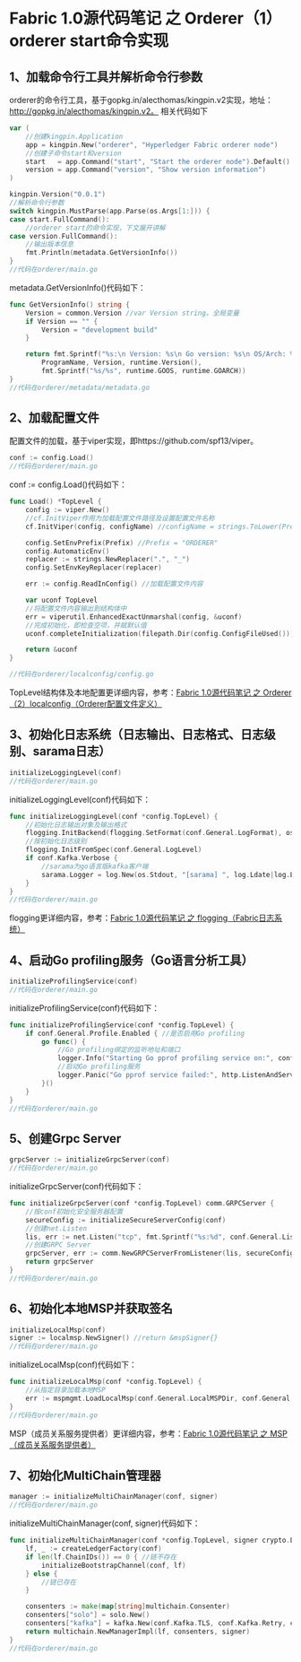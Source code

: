 # Fabric 1.0源代码笔记 之 Orderer（1）orderer start命令实现

## 1、加载命令行工具并解析命令行参数

orderer的命令行工具，基于gopkg.in/alecthomas/kingpin.v2实现，地址：http://gopkg.in/alecthomas/kingpin.v2。
相关代码如下

```go
var (
	//创建kingpin.Application
	app = kingpin.New("orderer", "Hyperledger Fabric orderer node")
	//创建子命令start和version
	start   = app.Command("start", "Start the orderer node").Default()
	version = app.Command("version", "Show version information")
)

kingpin.Version("0.0.1")
//解析命令行参数
switch kingpin.MustParse(app.Parse(os.Args[1:])) {
case start.FullCommand():
	//orderer start的命令实现，下文展开讲解
case version.FullCommand():
	//输出版本信息
	fmt.Println(metadata.GetVersionInfo())
}
//代码在orderer/main.go
```

metadata.GetVersionInfo()代码如下：

```go
func GetVersionInfo() string {
	Version = common.Version //var Version string，全局变量
	if Version == "" {
		Version = "development build"
	}

	return fmt.Sprintf("%s:\n Version: %s\n Go version: %s\n OS/Arch: %s",
		ProgramName, Version, runtime.Version(),
		fmt.Sprintf("%s/%s", runtime.GOOS, runtime.GOARCH))
}
//代码在orderer/metadata/metadata.go
```

## 2、加载配置文件

配置文件的加载，基于viper实现，即https://github.com/spf13/viper。

```go
conf := config.Load()
//代码在orderer/main.go
```

conf := config.Load()代码如下：

```go
func Load() *TopLevel {
	config := viper.New()
	//cf.InitViper作用为加载配置文件路径及设置配置文件名称
	cf.InitViper(config, configName) //configName = strings.ToLower(Prefix)，其中Prefix = "ORDERER"

	config.SetEnvPrefix(Prefix) //Prefix = "ORDERER"
	config.AutomaticEnv()
	replacer := strings.NewReplacer(".", "_")
	config.SetEnvKeyReplacer(replacer)

	err := config.ReadInConfig() //加载配置文件内容

	var uconf TopLevel
	//将配置文件内容输出到结构体中
	err = viperutil.EnhancedExactUnmarshal(config, &uconf)
	//完成初始化，即检查空项，并赋默认值
	uconf.completeInitialization(filepath.Dir(config.ConfigFileUsed()))

	return &uconf
}

//代码在orderer/localconfig/config.go
```

TopLevel结构体及本地配置更详细内容，参考：[Fabric 1.0源代码笔记 之 Orderer（2）localconfig（Orderer配置文件定义）](localconfig.md)

## 3、初始化日志系统（日志输出、日志格式、日志级别、sarama日志）

```go
initializeLoggingLevel(conf)
//代码在orderer/main.go
```

initializeLoggingLevel(conf)代码如下：

```go
func initializeLoggingLevel(conf *config.TopLevel) {
	//初始化日志输出对象及输出格式
	flogging.InitBackend(flogging.SetFormat(conf.General.LogFormat), os.Stderr)
	//按初始化日志级别
	flogging.InitFromSpec(conf.General.LogLevel)
	if conf.Kafka.Verbose {
		//sarama为go语言版kafka客户端
		sarama.Logger = log.New(os.Stdout, "[sarama] ", log.Ldate|log.Lmicroseconds|log.Lshortfile)
	}
}
//代码在orderer/main.go
```

flogging更详细内容，参考：[Fabric 1.0源代码笔记 之 flogging（Fabric日志系统）](../flogging/README.md)

## 4、启动Go profiling服务（Go语言分析工具）

```go
initializeProfilingService(conf)
//代码在orderer/main.go
```

initializeProfilingService(conf)代码如下：

```go
func initializeProfilingService(conf *config.TopLevel) {
	if conf.General.Profile.Enabled { //是否启用Go profiling
		go func() {
			//Go profiling绑定的监听地址和端口
			logger.Info("Starting Go pprof profiling service on:", conf.General.Profile.Address)
			//启动Go profiling服务
			logger.Panic("Go pprof service failed:", http.ListenAndServe(conf.General.Profile.Address, nil))
		}()
	}
}
//代码在orderer/main.go
```

## 5、创建Grpc Server

```go
grpcServer := initializeGrpcServer(conf)
//代码在orderer/main.go
```

initializeGrpcServer(conf)代码如下：

```go
func initializeGrpcServer(conf *config.TopLevel) comm.GRPCServer {
	//按conf初始化安全服务器配置
	secureConfig := initializeSecureServerConfig(conf)
	//创建net.Listen
	lis, err := net.Listen("tcp", fmt.Sprintf("%s:%d", conf.General.ListenAddress, conf.General.ListenPort))
	//创建GRPC Server
	grpcServer, err := comm.NewGRPCServerFromListener(lis, secureConfig)
	return grpcServer
}
//代码在orderer/main.go
```

## 6、初始化本地MSP并获取签名

```go
initializeLocalMsp(conf)
signer := localmsp.NewSigner() //return &mspSigner{}
//代码在orderer/main.go
```

initializeLocalMsp(conf)代码如下：

```go
func initializeLocalMsp(conf *config.TopLevel) {
	//从指定目录加载本地MSP
	err := mspmgmt.LoadLocalMsp(conf.General.LocalMSPDir, conf.General.BCCSP, conf.General.LocalMSPID)
}
//代码在orderer/main.go
```

MSP（成员关系服务提供者）更详细内容，参考：[Fabric 1.0源代码笔记 之 MSP（成员关系服务提供者）](../msp/README.md)

## 7、初始化MultiChain管理器

```go
manager := initializeMultiChainManager(conf, signer)
//代码在orderer/main.go
```

initializeMultiChainManager(conf, signer)代码如下：

```go
func initializeMultiChainManager(conf *config.TopLevel, signer crypto.LocalSigner) multichain.Manager {
	lf, _ := createLedgerFactory(conf)
	if len(lf.ChainIDs()) == 0 { //链不存在
		initializeBootstrapChannel(conf, lf)
	} else {
		//链已存在
	}

	consenters := make(map[string]multichain.Consenter)
	consenters["solo"] = solo.New()
	consenters["kafka"] = kafka.New(conf.Kafka.TLS, conf.Kafka.Retry, conf.Kafka.Version)
	return multichain.NewManagerImpl(lf, consenters, signer)
}
//代码在orderer/main.go
```
